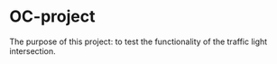 # OC-project
The purpose of this project: to test the functionality of the traffic light intersection.
